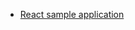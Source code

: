 * [React sample application ](https://github.com/okta/okta-auth-js/tree/master/samples/generated/react-embedded-auth-with-sdk)
